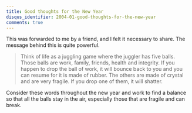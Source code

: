 ```yaml
---
title: Good thoughts for the New Year
disqus_identifier: 2004-01-good-thoughts-for-the-new-year
comments: true
---
```


This was forwarded to me by a friend, and I felt it necessary to share. The message behind this is quite powerful.

>Think of life as a juggling game where the juggler has five balls. Those balls are work, family, friends, health and integrity. If you happen to drop the ball of work, it will bounce back to you and you can resume for it is made of rubber. The others are made of crystal and are very fragile. If you drop one of them, it will shatter.

Consider these words throughout the new year and work to find a balance so that all the balls stay in the air, especially those that are fragile and can break.
